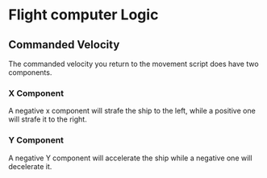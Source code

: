 # Flight computer Logic

## Commanded Velocity

The commanded velocity you return to the movement script does have two components.

### X Component

A negative x component will strafe the ship to the left, while a positive one will strafe it to the right.

### Y Component

A negative Y component will accelerate the ship while a negative one will decelerate it.